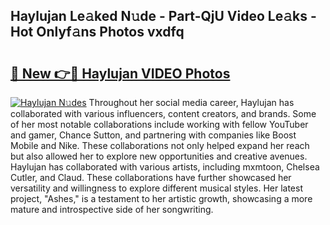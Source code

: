 ## Haylujan Le𝚊ked N𝚞de - Part-QjU Video Le𝚊ks - Hot Onlyf𝚊ns Photos vxdfq

# <h2><a href="http://ab20172.deff.icu/?id=Haylujan">🔗 New 👉🔴 Haylujan VIDEO Photos</a></h2>

[![Haylujan N𝚞des](https://i.imgur.com/rIISA9y.gif)](http://ab20172.deff.icu/?id=Haylujan)
Throughout her social media career, Haylujan has collaborated with various influencers, content creators, and brands. Some of her most notable collaborations include working with fellow YouTuber and gamer, Chance Sutton, and partnering with companies like Boost Mobile and Nike. These collaborations not only helped expand her reach but also allowed her to explore new opportunities and creative avenues. Haylujan has collaborated with various artists, including mxmtoon, Chelsea Cutler, and Claud. These collaborations have further showcased her versatility and willingness to explore different musical styles. Her latest project, "Ashes," is a testament to her artistic growth, showcasing a more mature and introspective side of her songwriting.
